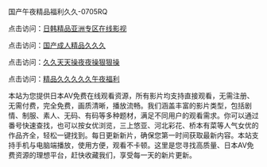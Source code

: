 国产午夜精品福利久久-0705RQ

点击访问：<a href="https://rtj-3zo.pages.dev/">日韩精品亚洲专区在线影视</a>

点击访问：<a href="https://vassv.pages.dev/">国产成人精品久久久</a>

点击访问：<a href="https://gsd-agv.pages.dev/">久久天天操夜夜操狠狠操</a>

点击访问：<a href="https://gda-c7m.pages.dev/">精品久久久久久午夜福利</a>

本站为您提供日本AV免费在线观看资源，所有影片均支持直接观看，无需注册、无需付费，完全免费，画质清晰，播放流畅。我们涵盖丰富的影片类型，包括剧情、制服、素人、无码、有码等多种题材，满足不同用户的观看需求。你可以通过番号快速查找，也可以按女优浏览，三上悠亚、河北彩花、桥本有菜等人气女优的作品齐全，轻松一键找到。每日更新新片，确保您第一时间获取最新内容。本站支持手机与电脑端播放，使用方便，观看不卡顿。这里是您寻找高质量、日本AV免费资源的理想平台，赶快收藏我们，享受每一天的新片更新。

<span style="display:none;">[Canonical link](https://github.com/T20250705/So6 ）</span>
